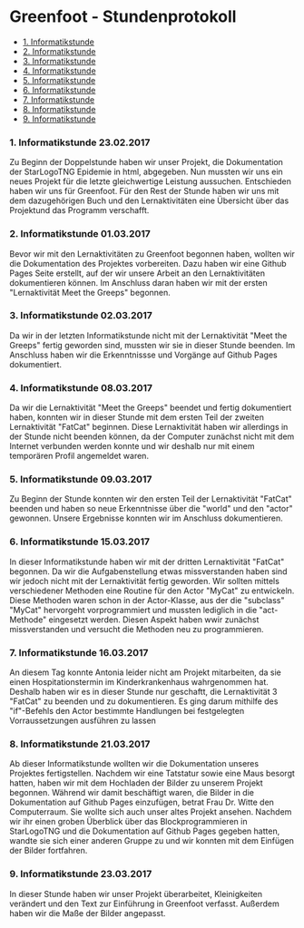# Greenfoot - Stundenprotokoll

<ul>
<li><a href="#1">1. Informatikstunde</a></li> 
<li><a href="#2">2. Informatikstunde</a></li>
<li><a href="#3">3. Informatikstunde</a></li>
<li><a href="#4">4. Informatikstunde</a></li>
<li><a href="#5">5. Informatikstunde</a></li>
<li><a href="#6">6. Informatikstunde</a></li>
<li><a href="#7">7. Informatikstunde</a></li>
<li><a href="#8">8. Informatikstunde</a></li>
<li><a href="#9">9. Informatikstunde</a></li>
</ul>

<h3>
<a id="1"> <b> 1. Informatikstunde 23.02.2017 </b></a> 
</h3>
<p>Zu Beginn der Doppelstunde haben wir unser Projekt, die Dokumentation der StarLogoTNG Epidemie in html, abgegeben. Nun mussten wir uns ein neues Projekt für die letzte gleichwertige Leistung aussuchen. Entschieden haben wir uns für Greenfoot. Für den Rest der Stunde haben wir uns mit dem dazugehörigen Buch und den Lernaktivitäten eine Übersicht über das Projektund das Programm verschafft. </p>


<h3>
<a id="2"> <b> 2. Informatikstunde 01.03.2017 </b></a> 
</h3> 
<p>Bevor wir mit den Lernaktivitäten zu Greenfoot begonnen haben, wollten wir die Dokumentation des Projektes vorbereiten.
Dazu haben wir eine Github Pages Seite erstellt, auf der wir unsere Arbeit an den Lernaktivitäten dokumentieren können. 
Im Anschluss daran haben wir mit der ersten "Lernaktivität Meet the Greeps" begonnen.</p>

<h3>
<a id="3"> <b> 3. Informatikstunde 02.03.2017 </b></a> 
</h3> 
<p>Da wir in der letzten Informatikstunde nicht mit der Lernaktivität "Meet the Greeps" fertig geworden sind, mussten wir sie in dieser Stunde beenden. Im Anschluss haben wir die Erkenntnissse und Vorgänge auf Github Pages dokumentiert.</p>

<h3>
<a id="4"> <b> 4. Informatikstunde 08.03.2017 </b></a> 
</h3> 
<p>Da wir die Lernaktivität "Meet the Greeps" beendet und fertig dokumentiert haben, konnten wir in dieser Stunde mit dem ersten Teil der zweiten Lernaktivität "FatCat" beginnen. Diese Lernaktivität haben wir allerdings in der Stunde nicht beenden können, da der Computer zunächst nicht mit dem Internet verbunden werden konnte und wir deshalb nur mit einem temporären Profil angemeldet waren. </p>

<h3>
<a id="5"> <b> 5. Informatikstunde 09.03.2017 </b></a> 
</h3> 
<p>Zu Beginn der Stunde konnten wir den ersten Teil der Lernaktivität "FatCat" beenden und haben so neue Erkenntnisse über die "world" und den "actor" gewonnen. Unsere Ergebnisse konnten wir im Anschluss dokumentieren.</p>

<h3>
<a id="6"> <b> 6. Informatikstunde 15.03.2017 </b></a> 
</h3> 
<p> In dieser Informatikstunde haben wir mit der dritten Lernaktivität "FatCat" begonnen. Da wir die Aufgabenstellung etwas missverstanden haben sind wir jedoch nicht mit der Lernaktivität fertig geworden. Wir sollten mittels verschiedener Methoden eine Routine für den Actor "MyCat" zu entwickeln. Diese Methoden waren schon in der Actor-Klasse, aus der die "subclass" "MyCat" hervorgeht vorprogrammiert und mussten lediglich in die "act-Methode" eingesetzt werden. Diesen Aspekt haben wwir zunächst missverstanden und versucht die Methoden neu zu programmieren.</p>

<h3>
<a id="7"> <b> 7. Informatikstunde 16.03.2017 </b></a> 
</h3> 
<p>An diesem Tag konnte Antonia leider nicht am Projekt mitarbeiten, da sie einen Hospitationstermin im Kinderkrankenhaus wahrgenommen hat. Deshalb haben wir es in dieser Stunde nur geschaftt, die Lernaktivität 3 "FatCat" zu beenden und zu dokumentieren. Es ging darum mithilfe des "if"-Befehls den Actor bestimmte Handlungen bei festgelegten Vorraussetzungen ausführen zu lassen</p>

<h3>
<a id="8"> <b> 8. Informatikstunde 21.03.2017 </b></a> 
</h3> 
<p> Ab dieser Informatikstunde wollten wir die Dokumentation unseres Projektes fertigstellen. Nachdem wir eine Tatstatur sowie eine Maus besorgt hatten, haben wir mit dem Hochladen der Bilder zu unserem Projekt begonnen. Während wir damit beschäftigt waren, die Bilder in die Dokumentation auf Github Pages einzufügen, betrat Frau Dr. Witte den Computerraum. Sie wollte sich auch unser altes Projekt ansehen. Nachdem wir ihr einen groben Überblick über das Blockprogrammieren in StarLogoTNG und die Dokumentation auf Github Pages gegeben hatten, wandte sie sich einer anderen Gruppe zu und wir konnten mit dem Einfügen der Bilder fortfahren.

<h3>
<a id="9"> <b> 9. Informatikstunde 23.03.2017 </b></a> 
</h3> In dieser Stunde haben wir unser Projekt überarbeitet, Kleinigkeiten verändert und den Text zur Einführung in Greenfoot verfasst. 
Außerdem haben wir die Maße der Bilder angepasst.
